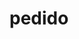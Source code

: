 # pedido
<!DOCTYPE html>
<html>

<head>
    <title>Pedido</title>
    <link rel="preconnect" href="https://fonts.googleapis.com">
    <link rel="preconnect" href="https://fonts.gstatic.com" crossorigin>
    <link href="https://fonts.googleapis.com/css2?family=Roboto:ital,wght@1,500&display=swap" rel="stylesheet">
    <style>
        @import url('https://fonts.googleapis.com/css2?family=Roboto:wght@900&display=swap');

        body {
            margin: 0;
            padding: 0;
            background-image: linear-gradient(to top right, rgb(219, 72, 72), rgb(221, 68, 101));
            display: flex;
            align-items: center;
            justify-content: center;
            flex-direction: column;
            height: 100vh;
            font-family: 'Roboto', sans-serif;
            ;

        }

        #question {
            color: #ffffff;
            font-size: 24px;
            text-align: center;
            font-family: 'Roboto', sans-serif;
        }

        #noContainer {
            height: 180px;
            display: flex;
            justify-content: center;
            align-items: center;
        }

        #no {
            margin-left: 10px;
            font-weight: bold;
            background: rgb(216, 106, 106);
            color: white;
            font-size: 1.5rem;
            border-radius: 8px;
            border: 2px solid black;
            padding: 5px;
            text-transform: uppercase;
        }

        #yes {
            font-weight: bold;
            margin-right: 5px;
            background: rgb(132, 207, 132);
            color: white;
            font-size: 1.5rem;
            border: 2px solid black;
            border-radius: 8px;
            padding: 5px;
            text-transform: uppercase;
        }
    </style>
</head>

<body>
    <div id="question">Quer comer meu cuzinho Hoje?</div>
    <div id="options">
        <div id="noContainer">
            <a href="https://www.youtube.com/watch?v=orWnzqBA63w"><button id="yes" class="button">Sim 🙂</button></a>
            <button id="no" class="button">Não 😔</button>
        </div>
    </div>

    <script>
        var noButton = document.getElementById("no");
        var noContainer = document.getElementById("noContainer");

        function moveNoButton() {
            var containerWidth = noContainer.offsetWidth - noButton.offsetWidth;
            var containerHeight = noContainer.offsetHeight - noButton.offsetHeight;

            var newLeft = Math.random() * containerWidth;
            var newTop = Math.random() * containerHeight;

            newLeft = Math.max(newLeft, 0);
            newLeft = Math.min(newLeft, containerWidth);
            newTop = Math.max(newTop, 0);
            newTop = Math.min(newTop, containerHeight);

            noButton.style.transform = `translate(${newLeft}px, ${newTop}px)`;
        }

        noButton.addEventListener("mouseover", moveNoButton);

        noButton.addEventListener("mouseleave", function () {
            setTimeout(moveNoButton, 2000);
        });
    </script>
</body>

</html>
